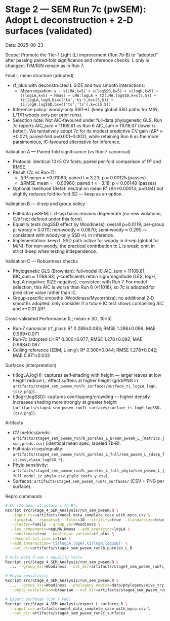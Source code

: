 # Stage 2 — SEM Run 7c (pwSEM): Adopt L deconstruction + 2‑D surfaces (validated)

Date: 2025-08-23

Scope: Promote the Tier‑1 Light (L) improvement (Run 7b‑B) to “adopted” after passing paired‑fold significance and inference checks. L only is changed; T/M/R/N remain as in Run 7.

Final L mean structure (adopted)
- rf_plus with deconstructed L SIZE and two smooth interactions:
  - Mean equation: `y ~ s(LMA,k=5) + s(logSSD,k=5) + s(logH,k=5) + s(logLA,k=5) + Nmass + LMA:logLA + t2(LMA,logSSD,k=c(5,5)) + ti(logLA,logH,bs=c('ts','ts'),k=c(5,5)) + ti(logH,logSSD,bs=c('ts','ts'),k=c(5,5))`
- Inference policy: woody‑only SSD→L (keep global SSD paths for M/N; L/T/R woody‑only per prior runs).
- Selection note: Not AIC‑favoured under full‑data phylogenetic GLS. Run 7c reports AIC_sum ≈ 11109.61 vs Run 6 AIC_sum ≈ 11018.07 (lower is better). We tentatively adopt 7c for its modest predictive CV gain (ΔR² ≈ +0.021; paired‑fold p≈0.001–0.002), while retaining Run 6 as the more parsimonious, IC‑favoured alternative for inference.

Validation A — Paired‑fold significance (vs Run‑7 canonical)
- Protocol: identical 10×5 CV folds; paired per‑fold comparison of R² and RMSE.
- Result (7c vs Run‑7):
  - ΔR² mean = +0.01083; paired t ≈ 3.23; p ≈ 0.00125 (passes)
  - ΔRMSE mean = −0.00960; paired t ≈ −3.18; p ≈ 0.00148 (passes)
- Optional likelihood (Beta): neutral on mean R² (Δ≈+0.00013; p≈0.94) but slightly reduces fold‑to‑fold SD — keep as an option.

Validation B — d‑sep and group policy
- Full‑data pwSEM: L d‑sep basis remains degenerate (no new violations; C/df not defined under this form).
- Equality tests (logSSD effect by Woodiness): overall p≈0.0119; per‑group p: woody ≈ 0.0111; non‑woody ≈ 0.0870; semi‑woody ≈ 0.290 — consistent with woody‑only SSD→L in inference.
- Implementation: keep L SSD path active for woody in d‑sep (global for M/N). For non‑woody, the practical contribution to L is weak; omit in strict d‑sep when testing independence.

Validation C — Robustness checks
- Phylogenetic GLS (Brownian): full‑model IC AIC_sum ≈ 11109.61; BIC_sum ≈ 11168.93; y‑coefficients retain sign/magnitude (LES, logH, logLA negative; SIZE negative), consistent with Run 7. For model selection, this AIC is worse than Run 6 (≈11018), so 7c is adopted for predictive value rather than IC.
- Group‑specific smooths (Woodiness/Mycorrhiza): no additional 2‑D smooths adopted; only consider if a future IC test shows compelling ΔIC and ≥+0.01 ΔR².

Cross‑validated Performance (L; mean ± SD; 10×5)
- Run‑7 canonical (rf_plus): R² 0.289±0.083; RMSE 1.286±0.096; MAE 0.969±0.071
- Run‑7c (adopted L): R² 0.300±0.077; RMSE 1.276±0.092; MAE 0.968±0.067
- Ceiling reference (EBM; L only): R² 0.300±0.044; RMSE 1.278±0.042; MAE 0.971±0.033

Surfaces (interpretation)
- ti(logLA,logH): captures self‑shading with height — larger leaves at low height reduce L; effect softens at higher height (grid/PNG in `artifacts/stage4_sem_pwsem_run7c_surfaces/surface_ti_logLA_logH.{csv,png}`).
- ti(logH,logSSD): captures overtopping/crowding — higher density increases shading more strongly at greater height (`artifacts/stage4_sem_pwsem_run7c_surfaces/surface_ti_logH_logSSD.{csv,png}`).

Artifacts
- CV metrics/preds: `artifacts/stage4_sem_pwsem_run7b_pureles_L_B/sem_pwsem_L_{metrics.json,preds.csv}` (identical mean spec; labeled 7b‑B).
- Full‑data d‑sep/equality: `artifacts/stage4_sem_pwsem_run7c_pureles_L_full/sem_pwsem_L_{dsep_fit.csv,claim_logSSD_*}`.
- Phylo sensitivity: `artifacts/stage4_sem_pwsem_run7c_pureles_L_full_phylo/sem_pwsem_L_{full_model_ic_phylo.csv,phylo_coefs_y.csv}`.
- Surfaces: `artifacts/stage4_sem_pwsem_run7c_surfaces/` (CSV + PNG per surface).

Repro commands
```bash
# CV (7c mean structure = 7b-B):
Rscript src/Stage_4_SEM_Analysis/run_sem_pwsem.R \
  --input_csv=artifacts/model_data_complete_case_with_myco.csv \
  --target=L --repeats=5 --folds=10 --stratify=true --standardize=true \
  --cluster=Family --group_var=Woodiness \
  --les_components=negLMA,Nmass --add_predictor=logLA \
  --nonlinear=true --nonlinear_variant=rf_plus \
  --deconstruct_size_L=true \
  --add_interaction='ti(logLA,logH),ti(logH,logSSD)' \
  --out_dir=artifacts/stage4_sem_pwsem_run7b_pureles_L_B

# Full‑data d‑sep + equality tests
Rscript src/Stage_4_SEM_Analysis/run_sem_pwsem.R \
  ... --group_var=Woodiness --out_dir=artifacts/stage4_sem_pwsem_run7c_pureles_L_full

# Phylo sensitivity
Rscript src/Stage_4_SEM_Analysis/run_sem_pwsem.R \
  ... --group_var=Woodiness --phylogeny_newick=data/phylogeny/eive_try_tree.nwk \
  --phylo_correlation=brownian --out_dir=artifacts/stage4_sem_pwsem_run7c_pureles_L_full_phylo

# Export surfaces (CSV + PNG)
Rscript src/Stage_4_SEM_Analysis/export_L_surfaces.R \
  --input_csv artifacts/model_data_complete_case_with_myco.csv \
  --out_dir artifacts/stage4_sem_pwsem_run7c_surfaces
```
